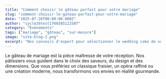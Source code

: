 ```yaml
---
title: "Comment choisir le gâteau parfait pour votre mariage"
slug: "comment-choisir-le-gateau-parfait-pour-votre-mariage"
date: "2025-07-26T00:00:00.000Z"
author: "cycle26test1760385122507"
category: "Événements"
tags: ["mariage", "gâteau", "sur-mesure"]
image: "site-blog-2.png"
excerpt: "Nos conseils d'expert pour sélectionner le wedding cake de vos rêves : design, saveurs et quantités."
---
```

Le gâteau de mariage est la pièce maîtresse de votre réception. Nos pâtissiers vous guident dans le choix des saveurs, du design et des dimensions. Que vous préfériez un classique fraisier, un opéra raffiné ou une création moderne, nous transformons vos envies en réalité gourmande.
